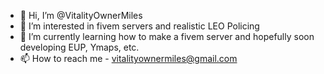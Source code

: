 - 👋 Hi, I’m @VitalityOwnerMiles
- 👀 I’m interested in fivem servers and realistic LEO Policing
- 🌱 I’m currently learning how to make a fivem server and hopefully soon developing EUP, Ymaps, etc.
- 📫 How to reach me - vitalityownermiles@gmail.com
